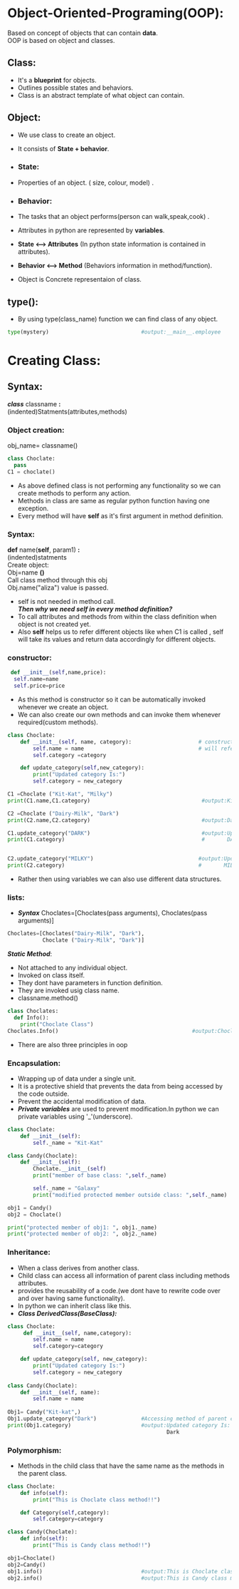 # Object-Oriented-Programing(OOP):  
Based on concept of objects that can contain **data**.  
OOP is based on object and classes.  
## Class:
- It's a **blueprint** for objects.   
- Outlines possible states and behaviors.  
- Class is an abstract template of what object can contain.  
## Object:
- We use class to create an object.  
- It consists of **State + behavior**.  
- ### State:     
- Properties of an object. ( size, colour, model) .    
- ### Behavior:  
- The tasks that an object performs(person can walk,speak,cook)  .  

- Attributes in python are represented by **variables**.  
- **State <--> Attributes** (In python state information is contained in attributes).  
- **Behavior <--> Method** (Behaviors information in method/function).  
- Object is Concrete representaion of class.  
## type():  
- By using type(class_name) function we can find class of any object.  
```python
type(mystery)                             #output:__main__.employee
```
# Creating Class:
## Syntax: 
***class*** classname **:**  
(indented)Statments(attributes,methods)  
### Object creation:   
obj_name= classname()  
``` python
class Choclate:
  pass
C1 = choclate()
```
- As above defined class is not performing any functionality so we can create methods to perform any action.
- Methods in class are same as regular python function having one exception.  
- Every method will have **self** as it's first argument in method definition.  
### Syntax:  
**def** name(**self**, param1) **:**  
(indented)statments  
Create object:   
Obj=name **()**  
Call class method through this obj  
Obj.name("aliza")   value is passed.  
- self is not needed in method call.  
 ***Then why we need self in every method definition?***  
- To call attributes and methods from within the class definition when object is not created yet.  
- Also **self** helps us to refer different objects like when C1 is called , self will take its values and return data accordingly for different objects.  
### constructor:
```python
 def __init__(self,name,price):
  self.name=name
  self.price=price
```
- As this method is constructor so it can be automatically invoked whenever we create an object.    
- We can also create our own methods and can invoke them whenever required(custom methods).  
```python
class Choclate:
    def __init__(self, name, category):                     # constructor
        self.name = name                                    # will refer to information of each object individually.
        self.category =category

    def update_category(self,new_category):
        print("Updated category Is:")
        self.category = new_category

C1 =Choclate ("Kit-Kat", "Milky")
print(C1.name,C1.category)                                   #output:Kit-Kat Milky

C2 =Choclate ("Dairy-Milk", "Dark")
print(C2.name,C2.category)                                   #output:Dairy-Milk Dark

C1.update_category("DARK")                                   #output:Updated category Is:
print(C1.category)                                           #       DARK


C2.update_category("MILKY")                                 #output:Updated category Is:
print(C2.category)                                          #       MILKY

```

- Rather then using variables we can also use different data structures.  
### lists:
- ***Syntax***
Choclates=[Choclates(pass arguments),
          Choclates(pass arguments)]  
``` python
Choclates=[Choclates("Dairy-Milk", "Dark"),
           Choclate ("Dairy-Milk", "Dark")]
```
***Static Method***:
- Not attached to any individual object.  
- Invoked on class itself.  
- They dont have parameters in function definition.  
- They are invoked usig class name.  
- classname.method()  
```python
class Choclates:
  def Info():
    print("Choclate Class")
Choclates.Info()                                          #output:Choclate Class
```
- There are also three principles in oop
### Encapsulation:
- Wrapping up of data under a single unit.  
- It is a protective shield that prevents the data from being accessed by the code outside.  
- Prevent the accidental modification of data.  
- ***Private variables*** are used to prevent modification.In python we can private variables using '_'(underscore).   
```python
class Choclate:
    def __init__(self):
        self._name = "Kit-Kat"                                            # Protected member

class Candy(Choclate):
    def __init__(self):
        Choclate.__init__(self)                                          # Calling constructor of Base class
        print("member of base class: ",self._name)

        self._name = "Galaxy"                                             # Modify the protected variable
        print("modified protected member outside class: ",self._name)

obj1 = Candy()
obj2 = Choclate()

print("protected member of obj1: ", obj1._name)                          # Calling protected member
print("protected member of obj2: ", obj2._name)
```
### Inheritance:
- When a class derives from another class.  
- Child class can access all information of parent class including methods attributes.  
- provides the reusability of a code.(we dont have to rewrite code over and over having same functionality).  
- In python we can inherit class like this.  
- ***Class DerivedClass(BaseClass):***  
```python
class Choclate:
     def __init__(self, name,category):
        self.name = name
        self.category=category

    def update_category(self, new_category):
        print("Updated category Is:")
        self.category = new_category
        
class Candy(Choclate):
    def __init__(self, name):
        self.name = name
        
Obj1= Candy("Kit-kat",)
Obj1.update_category("Dark")              #Accessing method of parent class
print(Obj1.category)                      #output:Updated category Is:
                                                  Dark
```
### Polymorphism:
- Methods in the child class that have the same name as the methods in the parent class.  
```python
class Choclate:
    def info(self):
        print("This is Choclate class method!!")

    def Category(self,category):
        self.category=category

class Candy(Choclate):
    def info(self):
        print("This is Candy class method!!")

obj1=Choclate()
obj2=Candy()
obj1.info()                               #output:This is Choclate class method!!
obj2.info()                               #output:This is Candy class method!!


```
